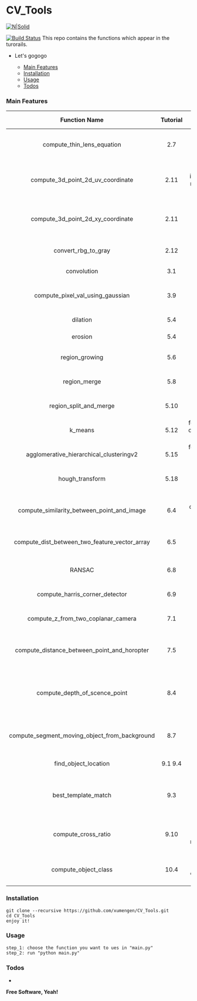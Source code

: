 # CV_Tools

[![N|Solid](https://cldup.com/dTxpPi9lDf.thumb.png)](https://nodesource.com/products/nsolid)

[![Build Status](https://travis-ci.org/joemccann/dillinger.svg?branch=master)](https://travis-ci.org/joemccann/dillinger)
This repo contains the functions which appear in the turorails.
  - Let's gogogo
  
    - [Main Features](#main-features)
    - [Installation](#installation)
    - [Usage](#usage)
    - [Todos](#todos)


### Main Features

| Function Name  | Tutorial | Input Parameter | Output Parameter | annotation |
| :--------------: | :--------: | :---------------: | :----------------: | :----------: |
| compute_thin_lens_equation | 2.7  | f, z1, z2 | f or z1 or z2| compute one parameter using thin lens equation |
|  compute_3d_point_2d_uv_coordinate  | 2.11 | ori_coordinate, image_principal_point, magnification_factors, decimal | 2d point |compute the 3d point in the uv image coordinate system |
|  compute_3d_point_2d_xy_coordinate  | 2.11 | ori_coordinate, f, decimal | 2d point |compute the 3d point in the xy image coordinate system |
|  convert_rbg_to_gray | 2.12 | ori_image, bit | gray image | convert rgb image to gray image |
| convolution | 3.1 | mask, I, method | convolution result | convolve image |
| compute_pixel_val_using_gaussian | 3.9 | array_size, standard_deviation, decimal | each pixel value | compute each pixel using gaussian formula |
| dilation | 5.4 | input_array, mode | dilation result | dialate image |
| erosion | 5.4 | input_array, mode | erosion result | erode image |
| region_growing | 5.6 | feature_vector_array, method, thres, mode, start | region result | segment using region growing |
| region_merge | 5.8 | feature_vector_array, method, thres, mode, start, result_array | region result | segment using region merge |
| region_split_and_merge | 5.10 | feature_vector_array, method, thres, mode, start | region result | segment using region split and merge |
| k_means | 5.12 | feature_vector_array, k, ori_feature_vetor_array, method | region result | segment using k means |
| agglomerative_hierarchical_clusteringv2 | 5.15 | feature_vector_array, k, method, cluster_method | region result |segment using hierarchical clustering |
| hough_transform | 5.18 | image_region, theta | accumulator array | perform hough transform on the image |
| compute_similarity_between_point_and_image | 6.4 | coordinate, left_image, right_image, k | similarity array | compute the similarity of one pixel of left image with the right image |
| compute_dist_between_two_feature_vector_array | 6.5 | array_1, array_2, method | dist array | compute dist between two arrays |
| RANSAC | 6.8 | left_point, right_point, thres, trials, decimal | best estimation of the model | find the true correspondence between the two images |
| compute_harris_corner_detector | 6.9 | Ix, Iy, k, length | R array | computer harris corner detector |
| compute_z_from_two_coplanar_camera | 7.1 |  f, B, left_coordinate, right_coordinate, pixel_size, coplanar, decimal | z value | compute z value from two coplanar camera |
| compute_distance_between_point_and_horopter | 7.5 | baseline_length, angle_z_baseline, a_l, a_r | distance | compute distance between point and horoper |
| compute_depth_of_scence_point | 8.4 | frame_1_point, frame_2_point, velocity, move_method, pixel_size, focal_length, center_coordinate | depth value | compute depth value |
| compute_segment_moving_object_from_background | 8.7 | pixel_patches, thres, beta, method | segment result | segment the moving object from background |
| find_object_location | 9.1 9.4 | template, image, method | similarity array | find object location in image |
| best_template_match | 9.3 | template_list, image, method, decimal | the the template which matches the image best | find the best match template |
| compute_cross_ratio | 9.10 | p1, p2, p3, p4, method, center_coordinate, magnification_factors, decimal | cross ratio | compute cross ratio |
| compute_object_class | 10.4 | class_list, feature_vector_list, object_feature_vector, k | class label | compute the class of the object |


### Installation

```
git clone --recursive https://github.com/xumengen/CV_Tools.git
cd CV_Tools
enjoy it!
```

### Usage

```
step_1: choose the function you want to ues in "main.py"
step_2: run "python main.py"
```


### Todos

 - 

**Free Software, Yeah!**
